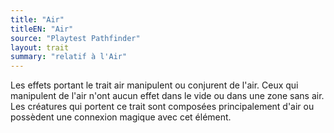 ```yaml
---
title: "Air"
titleEN: "Air"
source: "Playtest Pathfinder"
layout: trait
summary: "relatif à l'Air"
---
```


Les effets portant le trait air manipulent ou conjurent de l'air. Ceux qui manipulent de l'air n'ont aucun effet dans le vide ou dans une zone sans air. Les créatures qui portent ce trait sont composées principalement d'air ou possèdent une connexion magique avec cet élément.
